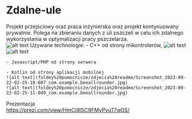 # Zdalne-ule
Projekt przejściowy oraz praca inżynierska oraz projekt kontynuowany prywatnie.
Polega na zbieraniu danych z uli pszczeli w celu ich zdalnego wykorzystania w optymalizacji pracy pszczelarza.  
![alt text](foldey%20pomocnicze/zdjecia%20readme/IMG_20230922_020734.jpg)
Używane technologie: 
	- C++ od strony mikontrolerów,
	![alt text](foldey%20pomocnicze/zdjecia%20readme/schemat.PNG)
	![alt text](foldey%20pomocnicze/zdjecia%20readme/pcb_schemat.PNG)
	
	- Javascript/PHP od strony serwera
	
	- Kotlin od strony aplikacji mobilnej
	![alt text](foldey%20pomocnicze/zdjecia%20readme/Screenshot_2023-09-22-02-25-18-607_com.example.beeallrounder.jpg)
	![alt text](foldey%20pomocnicze/zdjecia%20readme/Screenshot_2023-09-22-02-25-11-049_com.example.beeallrounder.jpg)
Prezentacja  
https://prezi.com/view/HmCi9ISC9FMyPvuT7w0S/ 
